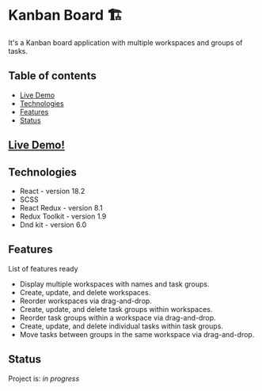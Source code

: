 # Kanban Board 🏗️

It's a Kanban board application with multiple workspaces and groups of tasks.

## Table of contents

-  [Live Demo](#live-demo)
-  [Technologies](#technologies)
-  [Features](#features)
-  [Status](#status)

## [Live Demo!](https://kanban-board-bartekparysek.vercel.app/)

## Technologies

-  React - version 18.2
-  SCSS 
-  React Redux - version 8.1
-  Redux Toolkit - version 1.9
-  Dnd kit - version 6.0

## Features

List of features ready

- Display multiple workspaces with names and task groups.
- Create, update, and delete workspaces.
- Reorder workspaces via drag-and-drop.
- Create, update, and delete task groups within workspaces.
- Reorder task groups within a workspace via drag-and-drop.
- Create, update, and delete individual tasks within task groups.
- Move tasks between groups in the same workspace via drag-and-drop.

## Status

Project is: _in progress_
